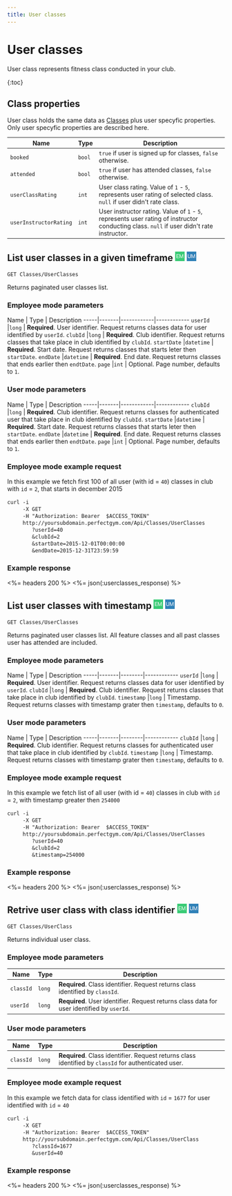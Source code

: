```yaml
---
title: User classes
---
```


# User classes

User class represents fitness class conducted in your club.

{:toc}


## <a name="properties"></a>Class properties

User class holds the same data as [Classes][ClassesProperties] plus user specyfic properties.
Only user specyfic properties are described here.


Name            		| Type    | Description
-----|------------------|----------------------
`booked`     			|`bool`   | `true` if user is signed up for classes, `false` otherwise.
`attended`    			|`bool`   | `true` if user has attended classes, `false` otherwise.
`userClassRating`       |`int`    | User class rating. Value of `1` - `5`, represents user rating of selected class. `null` if user didn't rate class.
`userInstructorRating`  |`int`    | User instructor rating. Value of `1` - `5`, represents user rating of instructor conducting class. `null` if user didn't rate instructor.



## List user classes in a given timeframe ![alt text][EM] ![alt text][UM]

    GET Classes/UserClasses

Returns paginated user classes list.


### Employee mode parameters 

Name         | Type       | Description
-----|-------|------------|------------
`userId`     |`long`      | **Required**. User identifier. Request returns classes data for user identified by `userId`.
`clubId`     |`long`      | **Required**. Club identifier. Request returns classes that take place in club identified by `clubId`.
`startDate`  |`datetime`  | **Required**. Start date. Request returns classes that starts leter then `startDate`.
`endDate`    |`datetime`  | **Required**. End date. Request returns classes that ends earlier then `endtDate`.
`page`       |`int`       | Optional. Page number, defaults to `1`.

### User mode parameters 

Name         | Type       | Description
-----|-------|------------|------------
`clubId`     |`long`      | **Required**. Club identifier. Request returns classes for authenticated user that take place in club identified by `clubId`.
`startDate`  |`datetime`  | **Required**. Start date. Request returns classes that starts leter then `startDate`.
`endDate`    |`datetime`  | **Required**. End date. Request returns classes that ends earlier then `endtDate`.
`page`       |`int`       | Optional. Page number, defaults to `1`.



### Employee mode example request

In this example we fetch first 100 of all user (with id = `40`) classes in club with `id` = `2`, that starts in december 2015

``` command-line
curl -i 
     -X GET 
     -H "Authorization: Bearer  $ACCESS_TOKEN"  
     http://yoursubdomain.perfectgym.com/Api/Classes/UserClasses
        ?userId=40
        &clubId=2
        &startDate=2015-12-01T00:00:00
        &endDate=2015-12-31T23:59:59
```


### Example response

<%= headers 200 %>
<%= json(:userclasses_response) %>



## List user classes with timestamp ![alt text][EM] ![alt text][UM]

    GET Classes/UserClasses

Returns paginated user classes list. All feature classes and all past classes user has attended are included.


### Employee mode parameters 

Name         | Type   | Description
-----|-------|--------|------------
`userId`     |`long`  | **Required**. User identifier. Request returns classes data for user identified by `userId`.
`clubId`     |`long`  | **Required**. Club identifier. Request returns classes that take place in club identified by `clubId`.
`timestamp`  |`long`  | Timestamp. Request returns classes with timestamp grater then `timestamp`, defaults to `0`.


### User mode parameters 

Name         | Type   | Description
-----|-------|--------|------------
`clubId`     |`long`  | **Required**. Club identifier. Request returns classes for authenticated user that take place in club identified by `clubId`.
`timestamp`  |`long`  | Timestamp. Request returns classes with timestamp grater then `timestamp`, defaults to `0`.


### Employee mode example request

In this example we fetch list of all user (with id = `40`) classes in club with `id` = `2`, with timestamp greater then `254000`

``` command-line
curl -i 
     -X GET 
     -H "Authorization: Bearer  $ACCESS_TOKEN"  
     http://yoursubdomain.perfectgym.com/Api/Classes/UserClasses
        ?userId=40
        &clubId=2
        &timestamp=254000
```


### Example response

<%= headers 200 %>
<%= json(:userclasses_response) %>



## Retrive user class with class identifier ![alt text][EM] ![alt text][UM]

    GET Classes/UserClass

Returns individual user class.


### Employee mode parameters 

Name         | Type   | Description
-------------|--------|--------------------
`classId`    |`long`  | **Required**. Class identifier. Request returns class identified by `classId`.
`userId`     |`long`  | **Required**. User identifier. Request returns class data for user identified by `userId`.

### User mode parameters 

Name         | Type   | Description
-------------|--------|--------------------
`classId`    |`long`  | **Required**. Class identifier. Request returns class identified by `classId` for authenticated user.



### Employee mode example request

In this example we fetch data for class identified with `id` = `1677` for user identified with `id` = `40`

``` command-line
curl -i 
     -X GET 
     -H "Authorization: Bearer  $ACCESS_TOKEN"  
     http://yoursubdomain.perfectgym.com/Api/Classes/UserClass
        ?classId=1677
        &userId=40        
```


### Example response

<%= headers 200 %>
<%= json(:userclasses_response) %>




[Classes]:  /api/classes/classes
[ClassesProperties]:  /api/classes/classes#properties

[EM]: /assets/images/employee.png "Employee mode"
[UM]: /assets/images/user.png "User mode"
